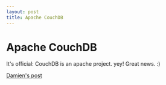 ```yaml
---
layout: post
title: Apache CouchDB
---
```


# Apache CouchDB

It's official: CouchDB is an apache project. yey! Great news. :) 

[Damien's post](http://damienkatz.net/2008/11/couchdb_is_now_officially_apac.html)